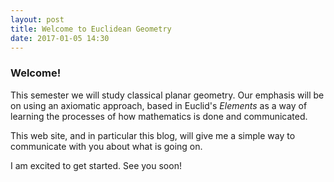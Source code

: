 ```yaml
---
layout: post
title: Welcome to Euclidean Geometry
date: 2017-01-05 14:30
---
```


### Welcome!

This semester we will study classical planar geometry. Our emphasis will be on using
an axiomatic approach, based in Euclid's _Elements_ as a way of learning the
processes of how mathematics is done and communicated.

This web site, and in particular this blog, will give me a simple way to communicate
with you about what is going on.

I am excited to get started. See you soon!
